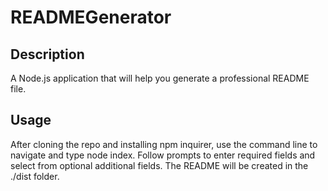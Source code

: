 # READMEGenerator

## Description
A Node.js application that will help you generate a professional README file.

## Usage
After cloning the repo and installing npm inquirer, use the command line to navigate and type node index. Follow prompts to enter required fields and select from optional additional fields. The README will be created in the ./dist folder. 
